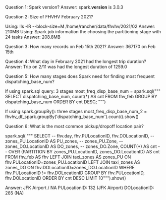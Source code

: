 Question 1: Spark version?
Answer: spark.__version__ is 3.0.3

Question 2: Size of FHVHV February 2021?

Using: !ls -lR --block-size=M /home/rancher/data/fhvhv/2021/02
Answer: 210MB 
Using: Spark job information the choosing the partitioning stage with 24 tasks
Answer: 208.8MB 

Question 3: How many records on Feb 15th 2021?
Answer: 367170 on Feb 15th

Question 4: What day in February 2021 had the longest trip duration?
Answer: Trip on 2/11 was had the longest duration of 1259.0

Question 5: How many stages does Spark need for finding most frequent dispatching_base_num?

If using spark.sql query: 3 stages
most_freq_disp_base_num = spark.sql("""
SELECT dispatching_base_num,
       count(*) AS cnt
FROM fhv_feb
GROUP BY dispatching_base_num
ORDER BY cnt DESC;
""")


If using spark.groupBy(): three stages
most_freq_disp_base_num_2 = fhvhv_df_spark.groupBy('dispatching_base_num').count().show()


Question 6: What is the most common pickup/dropoff location pair?

spark.sql(
"""
SELECT    -- fhv.day,
          fhv.PULocationID,
          fhv.DOLocationID,
          -- zones_PU.LocationID AS PU_zones,
          -- zones_PU.Zone,
          -- zones_DO.LocationID AS DO_zones,
          -- zones_DO.Zone,
          COUNT(*) AS cnt -- OVER (PARTITION BY zones_PU.LocationID, zones_DO.LocationID) AS cnt
FROM      fhv_feb AS fhv
LEFT JOIN taxi_zones AS zones_PU
  ON      fhv.PULocationID=zones_PU.LocationID
LEFT JOIN taxi_zones AS zones_DO
  ON      fhv.DOLocationID=zones_DO.LocationID
WHERE fhv.PULocationID != fhv.DOLocationID
GROUP BY fhv.PULocationID, fhv.DOLocationID
ORDER BY cnt DESC
LIMIT 10""").show()

Answer: JFK Airport / NA
PULocationID: 132 (JFK Airport) DOLocationID: 265 (NA)